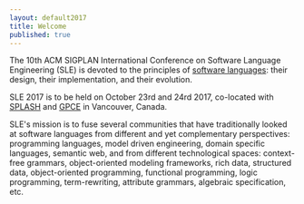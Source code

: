 ```yaml
---
layout: default2017
title: Welcome
published: true
---
```


The 10th ACM SIGPLAN International Conference on Software Language Engineering (SLE) is devoted to the principles of [software languages](http://en.wikipedia.org/wiki/Software_language): their design, their implementation, and their evolution. 

SLE 2017 is to be held on October 23rd and 24rd 2017, co-located with [SPLASH](http://2017.splashcon.org/) and [GPCE](http://conf.researchr.org/home/gpce-2017) in Vancouver, Canada. 

SLE's mission is to fuse several communities that have traditionally looked at software languages from different and yet complementary perspectives: programming languages, model driven engineering, domain specific languages, semantic web, and from different technological spaces: context-free grammars, object-oriented modeling frameworks, rich data, structured data, object-oriented programming, functional programming, logic programming, term-rewriting, attribute grammars, algebraic specification, etc.